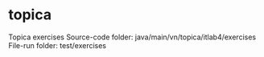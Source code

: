 # topica
Topica exercises
Source-code folder: java/main/vn/topica/itlab4/exercises
File-run folder: test/exercises
